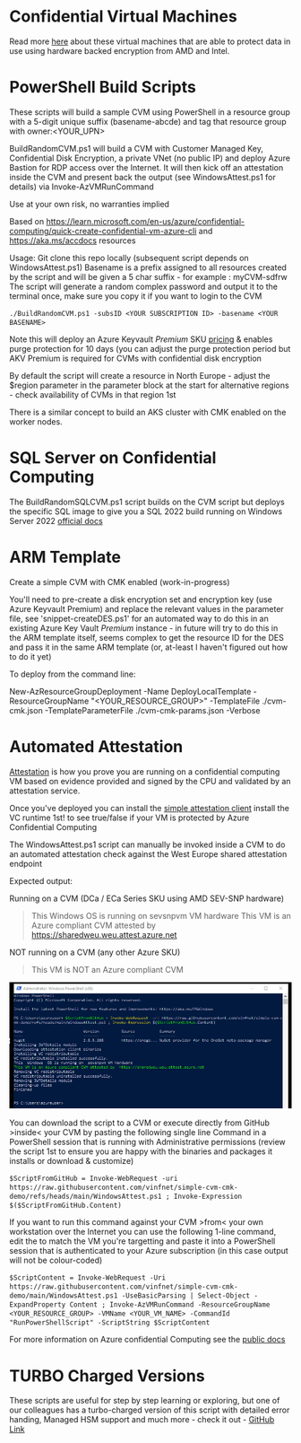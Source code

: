 # Confidential Virtual Machines

Read more [here](https://learn.microsoft.com/en-gb/azure/confidential-computing/confidential-vm-overview) about these virtual machines that are able to protect data in use using hardware backed encryption from AMD and Intel.


# PowerShell Build Scripts

These scripts will build a sample CVM using PowerShell in a resource group with a 5-digit unique suffix (basename-abcde) and tag that resource group with owner:<YOUR_UPN>

BuildRandomCVM.ps1 will build a CVM with Customer Managed Key, Confidential Disk Encryption, a private VNet (no public IP) and deploy Azure Bastion for RDP access over the Internet. It will then kick off an attestation inside the CVM and present back the output (see WindowsAttest.ps1 for details) via Invoke-AzVMRunCommand

Use at your own risk, no warranties implied

Based on https://learn.microsoft.com/en-us/azure/confidential-computing/quick-create-confidential-vm-azure-cli and https://aka.ms/accdocs resources

Usage: 
Git clone this repo locally (subsequent script depends on WindowsAttest.ps1)
Basename is a prefix assigned to all resources created by the script and will be given a 5 char suffix - for example : myCVM-sdfrw
The script will generate a random complex password and output it to the terminal once, make sure you copy it if you want to login to the CVM

```
./BuildRandomCVM.ps1 -subsID <YOUR SUBSCRIPTION ID> -basename <YOUR BASENAME>
```
Note this will deploy an Azure Keyvault *Premium* SKU [pricing](https://azure.microsoft.com/en-gb/pricing/details/key-vault/#pricing) & enables purge protection for 10 days (you can adjust the purge protection period but AKV Premium is required for CVMs with confidential disk encryption

By default the script will create a resource in North Europe - adjust the $region parameter in the parameter block at the start for alternative regions - check availability of CVMs in that region 1st

There is a similar concept to build an AKS cluster with CMK enabled on the worker nodes.


# SQL Server on Confidential Computing

The BuildRandomSQLCVM.ps1 script builds on the CVM script but deploys the specific SQL image to give you a SQL 2022 build running on Windows Server 2022 [official docs](https://learn.microsoft.com/en-gb/azure/azure-sql/virtual-machines/windows/sql-vm-create-confidential-vm-how-to?view=azuresql)


# ARM Template
Create a simple CVM with CMK enabled (work-in-progress)

You'll need to pre-create a disk encryption set and encryption key (use Azure Keyvault Premium) and replace the relevant values in the parameter file, see 'snippet-createDES.ps1' for an automated way to do this in an existing Azure Key Vault _Premium_ instance - in future will try to do this in the ARM template itself, seems complex to get the resource ID for the DES and pass it in the same ARM template (or, at-least I haven't figured out how to do it yet)

To deploy from the command line:

New-AzResourceGroupDeployment -Name DeployLocalTemplate -ResourceGroupName "<YOUR_RESOURCE_GROUP>" -TemplateFile ./cvm-cmk.json  -TemplateParameterFile ./cvm-cmk-params.json -Verbose


# Automated Attestation

[Attestation](https://learn.microsoft.com/en-us/azure/confidential-computing/attestation-solutions) is how you prove you are running on a confidential computing VM based on evidence provided and signed by the CPU and validated by an attestation service.

Once you've deployed you can install the [simple attestation client](https://github.com/Azure/confidential-computing-cvm-guest-attestation/blob/main/cvm-platform-checker-exe/README.md) install the VC runtime 1st! to see true/false if your VM is protected by Azure Confidential Computing

The WindowsAttest.ps1 script can manually be invoked inside a CVM to do an automated attestation check against the West Europe shared attestation endpoint

Expected output:

Running on a CVM (DCa / ECa Series SKU using AMD SEV-SNP hardware)
>    This  Windows  OS is running on  sevsnpvm VM hardware
>    This VM is an Azure compliant CVM attested by  https://sharedweu.weu.attest.azure.net

NOT running on a CVM (any other Azure SKU)
>    This VM is NOT an Azure compliant CVM

![Screenshot of output from attestation script](./AttestationClientScreenshot.png)

You can download the script to a CVM or execute directly from GitHub >inside< your CVM by pasting the following single line Command in a PowerShell session that is running with Administrative permissions (review the script 1st to ensure you are happy with the binaries and packages it installs or download & customize)

```
$ScriptFromGitHub = Invoke-WebRequest -uri https://raw.githubusercontent.com/vinfnet/simple-cvm-cmk-demo/refs/heads/main/WindowsAttest.ps1 ; Invoke-Expression $($ScriptFromGitHub.Content)
```

If you want to run this command against your CVM >from< your own workstation over the Internet you can use the following 1-line command, edit the <VARIABLES> to match the VM you're targetting and paste it into a PowerShell session that is authenticated to your Azure subscription (in this case output will not be colour-coded)

```
$ScriptContent = Invoke-WebRequest -Uri https://raw.githubusercontent.com/vinfnet/simple-cvm-cmk-demo/main/WindowsAttest.ps1 -UseBasicParsing | Select-Object -ExpandProperty Content ; Invoke-AzVMRunCommand -ResourceGroupName <YOUR_RESOURCE_GROUP> -VMName <YOUR_VM_NAME> -CommandId "RunPowerShellScript" -ScriptString $ScriptContent
```

For more information on Azure confidential Computing see the [public docs](https//aka.ms/accdocs)


# TURBO Charged Versions

These scripts are useful for step by step learning or exploring, but one of our colleagues has a turbo-charged version of this script with detailed error handing, Managed HSM support and much more - check it out - [GitHub Link](https://github.com/RZomermanMS/CVM)
